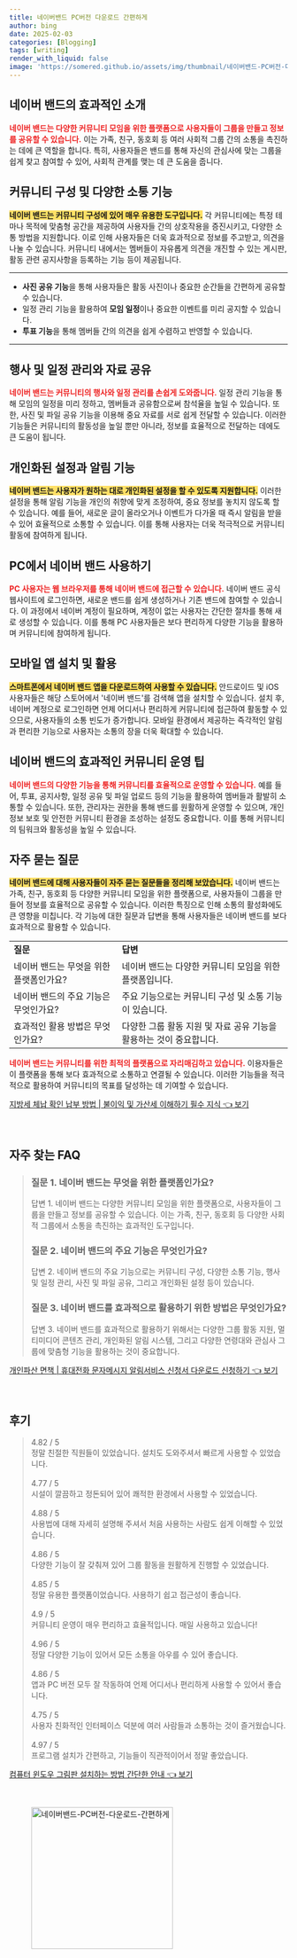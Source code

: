 ```yaml
---
title: 네이버밴드 PC버전 다운로드 간편하게
author: bing
date: 2025-02-03
categories: [Blogging]
tags: [writing]
render_with_liquid: false
image: 'https://somered.github.io/assets/img/thumbnail/네이버밴드-PC버전-다운로드-간편하게.webp'
---
```



<h2 id='네이버밴드소개'>네이버 밴드의 효과적인 소개</h2>

<p><b><span style="color: #ee2323;">네이버 밴드는 다양한 커뮤니티 모임을 위한 플랫폼으로 사용자들이 그룹을 만들고 정보를 공유할 수 있습니다.</span></b> 이는 가족, 친구, 동호회 등 여러 사회적 그룹 간의 소통을 촉진하는 데에 큰 역할을 합니다. 특히, 사용자들은 밴드를 통해 자신의 관심사에 맞는 그룹을 쉽게 찾고 참여할 수 있어, 사회적 관계를 맺는 데 큰 도움을 줍니다.</p>

<h2 id='커뮤니티구성과소통기능'>커뮤니티 구성 및 다양한 소통 기능</h2>

<p><b><span style="background-color: #ffe066;">네이버 밴드는 커뮤니티 구성에 있어 매우 유용한 도구입니다.</span></b> 각 커뮤니티에는 특정 테마나 목적에 맞춤형 공간을 제공하여 사용자들 간의 상호작용을 증진시키고, 다양한 소통 방법을 지원합니다. 이로 인해 사용자들은 더욱 효과적으로 정보를 주고받고, 의견을 나눌 수 있습니다. 커뮤니티 내에서는 멤버들이 자유롭게 의견을 개진할 수 있는 게시판, 활동 관련 공지사항을 등록하는 기능 등이 제공됩니다.</p>

<hr />

<ul>
    <li><b>사진 공유 기능</b>을 통해 사용자들은 활동 사진이나 중요한 순간들을 간편하게 공유할 수 있습니다.</li>
    <li>일정 관리 기능을 활용하여 <b>모임 일정</b>이나 중요한 이벤트를 미리 공지할 수 있습니다.</li>
    <li><b>투표 기능</b>을 통해 멤버들 간의 의견을 쉽게 수렴하고 반영할 수 있습니다.</li>
</ul>

<hr />

<h2 id='일정관리및자료공유'>행사 및 일정 관리와 자료 공유</h2>

<p><b><span style="color: #ee2323;">네이버 밴드는 커뮤니티의 행사와 일정 관리를 손쉽게 도와줍니다.</span></b> 일정 관리 기능을 통해 모임의 일정을 미리 정하고, 멤버들과 공유함으로써 참석율을 높일 수 있습니다. 또한, 사진 및 파일 공유 기능을 이용해 중요 자료를 서로 쉽게 전달할 수 있습니다. 이러한 기능들은 커뮤니티의 활동성을 높일 뿐만 아니라, 정보를 효율적으로 전달하는 데에도 큰 도움이 됩니다.</p>

<h2 id='개인화된설정과알림기능'>개인화된 설정과 알림 기능</h2>

<p><b><span style="background-color: #ffe066;">네이버 밴드는 사용자가 원하는 대로 개인화된 설정을 할 수 있도록 지원합니다.</span></b> 이러한 설정을 통해 알림 기능을 개인의 취향에 맞게 조정하여, 중요 정보를 놓치지 않도록 할 수 있습니다. 예를 들어, 새로운 글이 올라오거나 이벤트가 다가올 때 즉시 알림을 받을 수 있어 효율적으로 소통할 수 있습니다. 이를 통해 사용자는 더욱 적극적으로 커뮤니티 활동에 참여하게 됩니다.</p>

<h2 id='PC에서네이버밴드사용하기'>PC에서 네이버 밴드 사용하기</h2>

<p><b><span style="color: #ee2323;">PC 사용자는 웹 브라우저를 통해 네이버 밴드에 접근할 수 있습니다.</span></b> 네이버 밴드 공식 웹사이트에 로그인하면, 새로운 밴드를 쉽게 생성하거나 기존 밴드에 참여할 수 있습니다. 이 과정에서 네이버 계정이 필요하며, 계정이 없는 사용자는 간단한 절차를 통해 새로 생성할 수 있습니다. 이를 통해 PC 사용자들은 보다 편리하게 다양한 기능을 활용하며 커뮤니티에 참여하게 됩니다.</p>

<h2 id='모바일앱설치및활용'>모바일 앱 설치 및 활용</h2>

<p><b><span style="background-color: #ffe066;">스마트폰에서 네이버 밴드 앱을 다운로드하여 사용할 수 있습니다.</span></b> 안드로이드 및 iOS 사용자들은 해당 스토어에서 '네이버 밴드'를 검색해 앱을 설치할 수 있습니다. 설치 후, 네이버 계정으로 로그인하면 언제 어디서나 편리하게 커뮤니티에 접근하여 활동할 수 있으므로, 사용자들의 소통 빈도가 증가합니다. 모바일 환경에서 제공하는 즉각적인 알림과 편리한 기능으로 사용자는 소통의 장을 더욱 확대할 수 있습니다.</p>

<h2 id='커뮤니티운영팁'>네이버 밴드의 효과적인 커뮤니티 운영 팁</h2>

<p><b><span style="color: #ee2323;">네이버 밴드의 다양한 기능을 통해 커뮤니티를 효율적으로 운영할 수 있습니다.</span></b> 예를 들어, 투표, 공지사항, 일정 공유 및 파일 업로드 등의 기능을 활용하여 멤버들과 활발히 소통할 수 있습니다. 또한, 관리자는 권한을 통해 밴드를 원활하게 운영할 수 있으며, 개인정보 보호 및 안전한 커뮤니티 환경을 조성하는 설정도 중요합니다. 이를 통해 커뮤니티의 팀워크와 활동성을 높일 수 있습니다.</p>

<h2 id='자주묻는질문'>자주 묻는 질문</h2>

<p><b><span style="background-color: #ffe066;">네이버 밴드에 대해 사용자들이 자주 묻는 질문들을 정리해 보았습니다.</span></b> 네이버 밴드는 가족, 친구, 동호회 등 다양한 커뮤니티 모임을 위한 플랫폼으로, 사용자들이 그룹을 만들어 정보를 효율적으로 공유할 수 있습니다. 이러한 특징으로 인해 소통의 활성화에도 큰 영향을 미칩니다. 각 기능에 대한 질문과 답변을 통해 사용자들은 네이버 밴드를 보다 효과적으로 활용할 수 있습니다.</p>

<table>
    <tr>
        <td><b>질문</b></td>
        <td><b>답변</b></td>
    </tr>
    <tr>
        <td>네이버 밴드는 무엇을 위한 플랫폼인가요?</td>
        <td>네이버 밴드는 다양한 커뮤니티 모임을 위한 플랫폼입니다.</td>
    </tr>
    <tr>
        <td>네이버 밴드의 주요 기능은 무엇인가요?</td>
        <td>주요 기능으로는 커뮤니티 구성 및 소통 기능이 있습니다.</td>
    </tr>
    <tr>
        <td>효과적인 활용 방법은 무엇인가요?</td>
        <td>다양한 그룹 활동 지원 및 자료 공유 기능을 활용하는 것이 중요합니다.</td>
    </tr>
</table>

<p><b><span style="color: #ee2323;">네이버 밴드는 커뮤니티를 위한 최적의 플랫폼으로 자리매김하고 있습니다.</span></b> 이용자들은 이 플랫폼을 통해 보다 효과적으로 소통하고 연결될 수 있습니다. 이러한 기능들을 적극적으로 활용하여 커뮤니티의 목표를 달성하는 데 기여할 수 있습니다.</p>


<p><a class="click-button" title="지방세 체납 확인 납부 방법 | 불이익 및 가산세 이해하기 필수 지식" href="https://somered.github.io/posts/%EC%A7%80%EB%B0%A9%EC%84%B8-%EC%B2%B4%EB%82%A9-%ED%99%95%EC%9D%B8-%EB%82%A9%EB%B6%80-%EB%B0%A9%EB%B2%95-%EB%B6%88%EC%9D%B4%EC%9D%B5-%EB%B0%8F-%EA%B0%80%EC%82%B0%EC%84%B8-%EC%9D%B4%ED%95%B4%ED%95%98%EA%B8%B0-%ED%95%84%EC%88%98-%EC%A7%80%EC%8B%9D/" rel="dofollow">지방세 체납 확인 납부 방법 | 불이익 및 가산세 이해하기 필수 지식 👈 보기</a></p><br>
<h2 id='자주_찾는_FAQ'>자주 찾는 FAQ</h2>
<div itemscope="" itemtype="https://schema.org/FAQPage"> 
<blockquote> 
<div itemscope="" itemprop="mainEntity" itemtype="https://schema.org/Question"> 
<h3 itemprop="name">질문 1. 네이버 밴드는 무엇을 위한 플랫폼인가요?</h3> 
<div itemscope="" itemprop="acceptedAnswer" itemtype="https://schema.org/Answer"> 
<span itemprop="text"> 
<p>답변 1. 네이버 밴드는 다양한 커뮤니티 모임을 위한 플랫폼으로, 사용자들이 그룹을 만들고 정보를 공유할 수 있습니다. 이는 가족, 친구, 동호회 등 다양한 사회적 그룹에서 소통을 촉진하는 효과적인 도구입니다.</p> 
</span> 
</div> 
</div> 

<div itemscope="" itemprop="mainEntity" itemtype="https://schema.org/Question"> 
<h3 itemprop="name">질문 2. 네이버 밴드의 주요 기능은 무엇인가요?</h3> 
<div itemscope="" itemprop="acceptedAnswer" itemtype="https://schema.org/Answer"> 
<span itemprop="text"> 
<p>답변 2. 네이버 밴드의 주요 기능으로는 커뮤니티 구성, 다양한 소통 기능, 행사 및 일정 관리, 사진 및 파일 공유, 그리고 개인화된 설정 등이 있습니다.</p> 
</span> 
</div> 
</div> 

<div itemscope="" itemprop="mainEntity" itemtype="https://schema.org/Question"> 
<h3 itemprop="name">질문 3. 네이버 밴드를 효과적으로 활용하기 위한 방법은 무엇인가요?</h3> 
<div itemscope="" itemprop="acceptedAnswer" itemtype="https://schema.org/Answer"> 
<span itemprop="text"> 
<p>답변 3. 네이버 밴드를 효과적으로 활용하기 위해서는 다양한 그룹 활동 지원, 멀티미디어 콘텐츠 관리, 개인화된 알림 시스템, 그리고 다양한 연령대와 관심사 그룹에 맞춤형 기능을 활용하는 것이 중요합니다.</p> 
</span> 
</div> 
</div> 
</blockquote> 
</div>
<p><a class="click-button" title="개인파산 면책 | 휴대전화 문자메시지 알림서비스 신청서 다운로드 신청하기" href="https://somered.github.io/posts/%EA%B0%9C%EC%9D%B8%ED%8C%8C%EC%82%B0-%EB%A9%B4%EC%B1%85-%ED%9C%B4%EB%8C%80%EC%A0%84%ED%99%94-%EB%AC%B8%EC%9E%90%EB%A9%94%EC%8B%9C%EC%A7%80-%EC%95%8C%EB%A6%BC%EC%84%9C%EB%B9%84%EC%8A%A4-%EC%8B%A0%EC%B2%AD%EC%84%9C-%EB%8B%A4%EC%9A%B4%EB%A1%9C%EB%93%9C-%EC%8B%A0%EC%B2%AD%ED%95%98%EA%B8%B0/" rel="dofollow">개인파산 면책 | 휴대전화 문자메시지 알림서비스 신청서 다운로드 신청하기 👈 보기</a></p><br>
<h2 id='후기'>후기</h2>
<div itemscope itemtype="https://schema.org/Product">
  <blockquote>
  <div itemprop="review" itemscope itemtype="https://schema.org/Review">
      <div itemprop="reviewRating" itemscope itemtype="https://schema.org/Rating"> <span itemprop="ratingValue">4.82</span> / <span itemprop="bestRating">5</span> </div>
      <span itemprop="reviewBody">정말 친절한 직원들이 있었습니다. 설치도 도와주셔서 빠르게 사용할 수 있었습니다.</span>
  </div>
  <br>
  <div itemprop="review" itemscope itemtype="https://schema.org/Review">
      <div itemprop="reviewRating" itemscope itemtype="https://schema.org/Rating"> <span itemprop="ratingValue">4.77</span> / <span itemprop="bestRating">5</span> </div>
      <span itemprop="reviewBody">시설이 깔끔하고 정돈되어 있어 쾌적한 환경에서 사용할 수 있었습니다.</span>
  </div>
  <br>
  <div itemprop="review" itemscope itemtype="https://schema.org/Review">
      <div itemprop="reviewRating" itemscope itemtype="https://schema.org/Rating"> <span itemprop="ratingValue">4.88</span> / <span itemprop="bestRating">5</span> </div>
      <span itemprop="reviewBody">사용법에 대해 자세히 설명해 주셔서 처음 사용하는 사람도 쉽게 이해할 수 있었습니다.</span>
  </div>
  <br>
  <div itemprop="review" itemscope itemtype="https://schema.org/Review">
      <div itemprop="reviewRating" itemscope itemtype="https://schema.org/Rating"> <span itemprop="ratingValue">4.86</span> / <span itemprop="bestRating">5</span> </div>
      <span itemprop="reviewBody">다양한 기능이 잘 갖춰져 있어 그룹 활동을 원활하게 진행할 수 있었습니다.</span>
  </div>
  <br>
  <div itemprop="review" itemscope itemtype="https://schema.org/Review">
      <div itemprop="reviewRating" itemscope itemtype="https://schema.org/Rating"> <span itemprop="ratingValue">4.85</span> / <span itemprop="bestRating">5</span> </div>
      <span itemprop="reviewBody">정말 유용한 플랫폼이었습니다. 사용하기 쉽고 접근성이 좋습니다.</span>
  </div>
  <br>
  <div itemprop="review" itemscope itemtype="https://schema.org/Review">
      <div itemprop="reviewRating" itemscope itemtype="https://schema.org/Rating"> <span itemprop="ratingValue">4.9</span> / <span itemprop="bestRating">5</span> </div>
      <span itemprop="reviewBody">커뮤니티 운영이 매우 편리하고 효율적입니다. 매일 사용하고 있습니다!</span>
  </div>
  <br>
  <div itemprop="review" itemscope itemtype="https://schema.org/Review">
      <div itemprop="reviewRating" itemscope itemtype="https://schema.org/Rating"> <span itemprop="ratingValue">4.96</span> / <span itemprop="bestRating">5</span> </div>
      <span itemprop="reviewBody">정말 다양한 기능이 있어서 모든 소통을 아우를 수 있어 좋습니다.</span>
  </div>
  <br>
  <div itemprop="review" itemscope itemtype="https://schema.org/Review">
      <div itemprop="reviewRating" itemscope itemtype="https://schema.org/Rating"> <span itemprop="ratingValue">4.86</span> / <span itemprop="bestRating">5</span> </div>
      <span itemprop="reviewBody">앱과 PC 버전 모두 잘 작동하여 언제 어디서나 편리하게 사용할 수 있어서 좋습니다.</span>
  </div>
  <br>
  <div itemprop="review" itemscope itemtype="https://schema.org/Review">
      <div itemprop="reviewRating" itemscope itemtype="https://schema.org/Rating"> <span itemprop="ratingValue">4.75</span> / <span itemprop="bestRating">5</span> </div>
      <span itemprop="reviewBody">사용자 친화적인 인터페이스 덕분에 여러 사람들과 소통하는 것이 즐거웠습니다.</span>
  </div>
  <br>
  <div itemprop="review" itemscope itemtype="https://schema.org/Review">
      <div itemprop="reviewRating" itemscope itemtype="https://schema.org/Rating"> <span itemprop="ratingValue">4.97</span> / <span itemprop="bestRating">5</span> </div>
      <span itemprop="reviewBody">프로그램 설치가 간편하고, 기능들이 직관적이어서 정말 좋았습니다.</span>
  </div>
  </blockquote>
</div>
<p><a class="click-button" title="컴퓨터 윈도우 그림판 설치하는 방법 간단한 안내" href="https://somered.github.io/posts/%EC%BB%B4%ED%93%A8%ED%84%B0-%EC%9C%88%EB%8F%84%EC%9A%B0-%EA%B7%B8%EB%A6%BC%ED%8C%90-%EC%84%A4%EC%B9%98%ED%95%98%EB%8A%94-%EB%B0%A9%EB%B2%95-%EA%B0%84%EB%8B%A8%ED%95%9C-%EC%95%88%EB%82%B4/" rel="dofollow">컴퓨터 윈도우 그림판 설치하는 방법 간단한 안내 👈 보기</a></p><br>
<figure class="image"><img src="https://somered.github.io/assets/img/thumbnail/네이버밴드-PC버전-다운로드-간편하게.webp" alt="네이버밴드-PC버전-다운로드-간편하게" width="256" height="256"></figure>